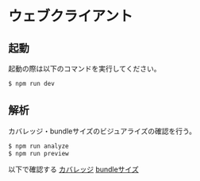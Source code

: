 # ウェブクライアント

## 起動
起動の際は以下のコマンドを実行してください。
```bash
$ npm run dev
```

## 解析
カバレッジ・bundleサイズのビジュアライズの確認を行う。
```bash
$ npm run analyze
$ npm run preview
```

以下で確認する
[カバレッジ](http://app.localhost/analyze/coverage/)
[bundleサイズ](http://app.localhost/analyze/bundlesize-visualize.html)
